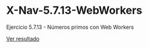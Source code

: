 # X-Nav-5.7.13-WebWorkers
Ejercicio 5.7.13 - Números primos con Web Workers

[Ver resultado](https://damapin.github.io/X-Nav-5.7.13-WebWorkers/webworkers.html)
